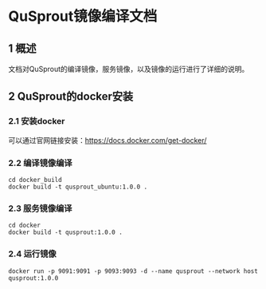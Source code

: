 # QuSprout镜像编译文档
## 1 概述
文档对QuSprout的编译镜像，服务镜像，以及镜像的运行进行了详细的说明。

## 2 QuSprout的docker安装
### 2.1 安装docker
可以通过官网链接安装：https://docs.docker.com/get-docker/

### 2.2 编译镜像编译
```
cd docker_build
docker build -t qusprout_ubuntu:1.0.0 .
```

### 2.3 服务镜像编译
```
cd docker
docker build -t qusprout:1.0.0 .
```

### 2.4 运行镜像
```
docker run -p 9091:9091 -p 9093:9093 -d --name qusprout --network host qusprout:1.0.0
```